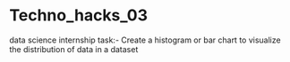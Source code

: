 # Techno_hacks_03
data science internship task:-  Create a histogram or bar chart to visualize
the distribution of data in a dataset
